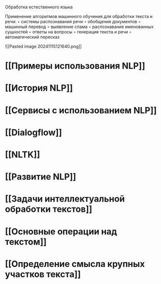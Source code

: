 Обработка естественного языка

Применение алгоритмов машинного обучения для обработки текста и речи:
◦ системы распознавания речи
◦ обобщения документов
◦ машинный перевод
◦ выявление спама
◦ распознавание именованных сущностей
◦ ответы на вопросы
◦ генерация текста и речи
◦ автоматический пересказ

![[Pasted image 20241115121640.png]]

# [[Примеры использования NLP]]

# [[История NLP]]

# [[Сервисы с использованием NLP]]

# [[Dialogflow]]

# [[NLTK]]

# [[Развитие NLP]]

# [[Задачи интеллектуальной обработки текстов]]


# [[Основные операции над текстом]]

# [[Определение смысла крупных участков текста]]

